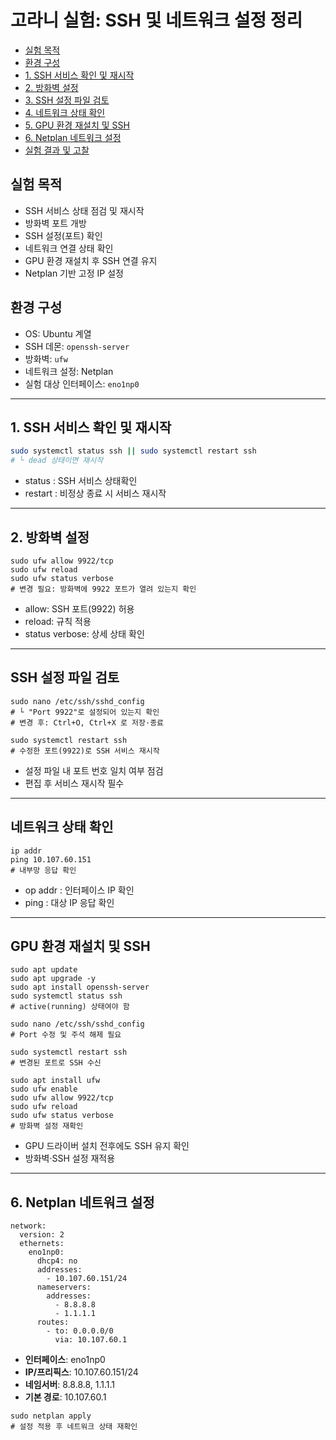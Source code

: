 # 고라니 실험: SSH 및 네트워크 설정 정리

<!-- TOC -->
- [실험 목적](#실험-목적)  
- [환경 구성](#환경-구성)  
- [1. SSH 서비스 확인 및 재시작](#1-ssh-서비스-확인-및-재시작)  
- [2. 방화벽 설정](#2-방화벽-설정)  
- [3. SSH 설정 파일 검토](#3-ssh-설정-파일-검토)  
- [4. 네트워크 상태 확인](#4-네트워크-상태-확인)  
- [5. GPU 환경 재설치 및 SSH](#5-gpu-환경-재설치-및-ssh)  
- [6. Netplan 네트워크 설정](#6-netplan-네트워크-설정)  
- [실험 결과 및 고찰](#실험-결과-및-고찰)  

## 실험 목적
- SSH 서비스 상태 점검 및 재시작  
- 방화벽 포트 개방  
- SSH 설정(포트) 확인  
- 네트워크 연결 상태 확인  
- GPU 환경 재설치 후 SSH 연결 유지  
- Netplan 기반 고정 IP 설정  

## 환경 구성
- OS: Ubuntu 계열  
- SSH 데몬: `openssh-server`  
- 방화벽: `ufw`  
- 네트워크 설정: Netplan  
- 실험 대상 인터페이스: `eno1np0`  

---
## 1. SSH 서비스 확인 및 재시작
```bash
sudo systemctl status ssh || sudo systemctl restart ssh
# └ dead 상태이면 재시작
```

- status : SSH 서비스 상태확인
- restart : 비정상 종료 시 서비스 재시작

---
## 2. 방화벽 설정
```shell
sudo ufw allow 9922/tcp
sudo ufw reload
sudo ufw status verbose
# 변경 필요: 방화벽에 9922 포트가 열려 있는지 확인
```
- allow: SSH 포트(9922) 허용
- reload: 규칙 적용
- status verbose: 상세 상태 확인
---
## SSH 설정 파일 검토
```shell
sudo nano /etc/ssh/sshd_config
# └ "Port 9922"로 설정되어 있는지 확인  
# 변경 후: Ctrl+O, Ctrl+X 로 저장·종료

sudo systemctl restart ssh
# 수정한 포트(9922)로 SSH 서비스 재시작
```
- 설정 파일 내 포트 번호 일치 여부 점검
- 편집 후 서비스 재시작 필수

---
## 네트워크 상태 확인
```shell
ip addr
ping 10.107.60.151
# 내부망 응답 확인
```
- op addr : 인터페이스 IP 확인
- ping : 대상 IP 응답 확인
---
## GPU 환경 재설치 및 SSH
```shell
sudo apt update
sudo apt upgrade -y
sudo apt install openssh-server
sudo systemctl status ssh
# active(running) 상태여야 함

sudo nano /etc/ssh/sshd_config
# Port 수정 및 주석 해제 필요

sudo systemctl restart ssh
# 변경된 포트로 SSH 수신

sudo apt install ufw
sudo ufw enable
sudo ufw allow 9922/tcp
sudo ufw reload
sudo ufw status verbose
# 방화벽 설정 재확인
```
- GPU 드라이버 설치 전후에도 SSH 유지 확인
- 방화벽·SSH 설정 재적용
---
## 6. Netplan 네트워크 설정
```shell
network:
  version: 2
  ethernets:
    eno1np0:
      dhcp4: no
      addresses:
        - 10.107.60.151/24
      nameservers:
        addresses:
          - 8.8.8.8
          - 1.1.1.1
      routes:
        - to: 0.0.0.0/0
          via: 10.107.60.1
```
- **인터페이스**: eno1np0
- **IP/프리픽스**: 10.107.60.151/24
- **네임서버**: 8.8.8.8, 1.1.1.1
- **기본 경로**: 10.107.60.1
```shell
sudo netplan apply
# 설정 적용 후 네트워크 상태 재확인
```
